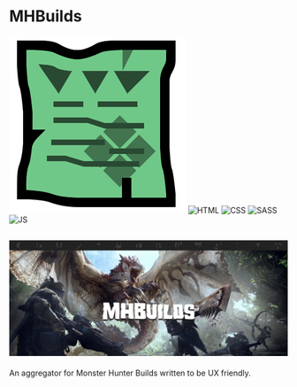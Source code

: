 # MHBuilds 
![commendation](img/ReadME/commendation.png)
![HTML](https://raw.githubusercontent.com/AliBahaari/Badge/master/HTML.png) ![CSS](https://raw.githubusercontent.com/AliBahaari/Badge/master/CSS.png)  ![SASS](https://raw.githubusercontent.com/AliBahaari/Badge/master/Sass.png) ![JS](https://raw.githubusercontent.com/AliBahaari/Badge/master/JavaScript.png)

![image_of_site](site.png)
---
An aggregator for Monster Hunter Builds written to be UX friendly.


